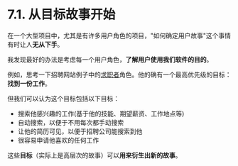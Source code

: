 # 7.1. 从目标故事开始

在一个大型项目中，尤其是有许多用户角色的项目，"如何确定用户故事"这个事情有时让人**无从下手**。

我发现最好的办法是考虑每一个用户角色，**了解用户使用我们软件的目的**。

例如，思考一下招聘网站例子中的[求职者](../ch3/3.1.md#什么是用户角色)角色。他的确有一个最高优先级的目标：**找到一份工作**。

但我们可以认为这个目标包括以下目标：

- 搜索他感兴趣的工作(基于他的技能、期望薪资、工作地点等)
- 自动搜索，以便于不用每次都手动搜索
- 让他的简历可见，以便于招聘公司能搜索到他
- 很容易申请他喜欢的任何工作


这些**目标**（实际上是高层次的故事）可以**用来衍生出新的故事**。
